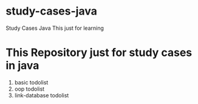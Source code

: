 # study-cases-java
Study Cases Java
This just for learning

# This Repository just for study cases in java
1. basic todolist
2. oop todolist
3. link-database todolist
